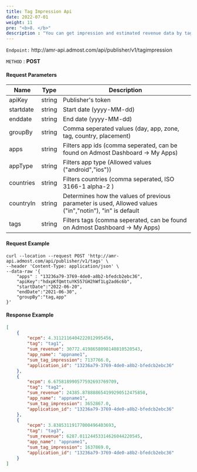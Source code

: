 ```yaml
---
title: Tag Impression Api
date: 2022-07-01
weight: 11
pre: "<b>8. </b>"
description : "You can get impression and estimated revenue data by tags."
---
```



`Endpoint:` http:\//amr-api.admost.com/api/publisher/v1/tagimpression

`METHOD` : **POST**

#### Request Parameters

| Name      | Type   | Description           |
| --------- | ------ | --------------------- |
| apiKey    | string | Publisher's token     |
| startdate | string | Start date (yyyy-MM-dd)     |
| enddate   | string | End date    (yyyy-MM-dd)   |
| groupBy   | string | Comma seperated values (day, app, zone, tag, country, placement)   |
| apps      | string | Filters app ids (comma seperated, can be found on Admost Dashboard -> My Apps)   |
| appType   | string | Filters app type (Allowed values ("android","ios"))   |
| countries | string | Filters countries (comma seperated, ISO 3166-1 alpha-2 )   |
| countryIn | string | Determines how the values of previous parameter is used, Allowed values ("in","notin"), "in" is default    |
| tags      | string | Filters tags (comma seperated, can be found on Admost Dashboard -> My Apps)   |

#### Request Example
```text
curl --location --request POST 'http://amr-api.admost.com/api/publisher/v1/tags' \
--header 'Content-Type: application/json' \
--data-raw '{
    "apps" : "13236a79-3769-4de0-a8b2-bfedcb2ebc36",
    "apiKey":"hdxpKfQmttuYK557GH2hWf1Lg2ad6c6b",
    "startDate":"2022-06-20",
    "endDate":"2021-06-30",
    "groupBy":"tag,app"    
}'
```


#### Response Example
```json
[
    {
        "ecpm": 4.3112116404222012995456,
        "tag": "tag1",
        "sum_revenue": 30772.4198658098140810520543,
        "app_name": "appname1",
        "sum_tag_impression": 7137766.0,
        "application_id": "13236a79-3769-4de0-a8b2-bfedcb2ebc36"
    },
    {
        "ecpm": 6.675818990577592693769709,
        "tag": "tag2",
        "sum_revenue": 24385.878888654199290512475850,
        "app_name": "appname1",
        "sum_tag_impression": 3652867.0,
        "application_id": "13236a79-3769-4de0-a8b2-bfedcb2ebc36"
    },
    {
        "ecpm": 3.83853119177000496403693,
        "tag": "tag3",
        "sum_revenue": 6287.01124453314626044220545,
        "app_name": "appname1",
        "sum_tag_impression": 1637869.0,
        "application_id": "13236a79-3769-4de0-a8b2-bfedcb2ebc36"
    }
]
```